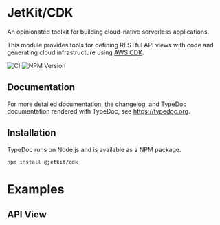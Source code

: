 # JetKit/CDK

An opinionated toolkit for building cloud-native serverless applications.

This module provides tools for defining RESTful API views with code
and generating cloud infrastructure using [AWS CDK](https://docs.aws.amazon.com/cdk/latest/guide/home.html).

![CI](https://github.com/TypeStrong/typedoc/workflows/CI/badge.svg)
![NPM Version](https://badge.fury.io/js/jetkit-cdk.svg)

## Documentation

For more detailed documentation, the changelog, and TypeDoc documentation rendered with TypeDoc, see https://typedoc.org.

## Installation

TypeDoc runs on Node.js and is available as a NPM package.

```shell
npm install @jetkit/cdk
```

# Examples

## API View
```typescript


```

